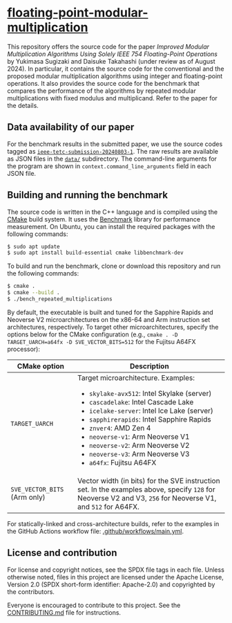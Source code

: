# [floating-point-modular-multiplication](https://github.com/Terminus-IMRC/floating-point-modular-multiplication)

This repository offers the source code for the paper <cite>Improved Modular
Multiplication Algorithms Using Solely IEEE 754 Floating-Point Operations</cite>
by Yukimasa Sugizaki and Daisuke Takahashi (under review as of August 2024).
In particular, it contains the source code for the conventional and the proposed
modular multiplication algorithms using integer and floating-point operations.
It also provides the source code for the benchmark that compares the performance
of the algorithms by repeated modular multiplications with fixed modulus and
multiplicand.
Refer to the paper for the details.


## Data availability of our paper

For the benchmark results in the submitted paper, we use the source codes tagged
as
[`ieee-tetc-submission-20240803-1`](https://github.com/Terminus-IMRC/floating-point-modular-multiplication/tree/ieee-tetc-submission-20240803-1).
The raw results are available as JSON files in the
[`data/`](https://github.com/Terminus-IMRC/floating-point-modular-multiplication/tree/ieee-tetc-submission-20240803-1/data)
subdirectory.
The command-line arguments for the program are shown in
`context.command_line_arguments` field in each JSON file.


## Building and running the benchmark

The source code is written in the C++ language and is compiled using the
[CMake](https://cmake.org/) build system.
It uses the [Benchmark](https://github.com/google/benchmark) library for
performance measurement.
On Ubuntu, you can install the required packages with the following commands:

```bash
$ sudo apt update
$ sudo apt install build-essential cmake libbenchmark-dev
```

To build and run the benchmark, clone or download this repository and run the
following commands:

```bash
$ cmake .
$ cmake --build .
$ ./bench_repeated_multiplications
```

By default, the executable is built and tuned for the Sapphire Rapids and
Neoverse V2 microarchitectures on the x86-64 and Arm instruction set
architectures, respectively.
To target other microarchitectures, specify the options below for the CMake
configuration (e.g., `cmake . -D TARGET_UARCH=a64fx -D SVE_VECTOR_BITS=512` for
the Fujitsu A64FX processor):

| CMake option | Description |
| --- | --- |
| `TARGET_UARCH` | Target microarchitecture. Examples: <ul> <li>`skylake-avx512`: Intel Skylake (server)</li> <li>`cascadelake`: Intel Cascade Lake</li> <li>`icelake-server`: Intel Ice Lake (server)</li> <li>`sapphirerapids`: Intel Sapphire Rapids</li> <li>`znver4`: AMD Zen 4</li> <li>`neoverse-v1`: Arm Neoverse V1</li> <li>`neoverse-v2`: Arm Neoverse V2</li> <li>`neoverse-v3`: Arm Neoverse V3</li> <li>`a64fx`: Fujitsu A64FX</li> </ul> |
| `SVE_VECTOR_BITS` (Arm only) | Vector width (in bits) for the SVE instruction set. In the examples above, specify `128` for Neoverse V2 and V3, `256` for Neoverse V1, and `512` for A64FX. |

For statically-linked and cross-architecture builds, refer to the examples in
the GitHub Actions workflow file:
[.github/workflows/main.yml](.github/workflows/main.yml).


## License and contribution

For license and copyright notices, see the SPDX file tags in each file.
Unless otherwise noted, files in this project are licensed under the Apache
License, Version 2.0 (SPDX short-form identifier: Apache-2.0) and copyrighted by
the contributors.

Everyone is encouraged to contribute to this project.
See the [CONTRIBUTING.md](CONTRIBUTING.md) file for instructions.
